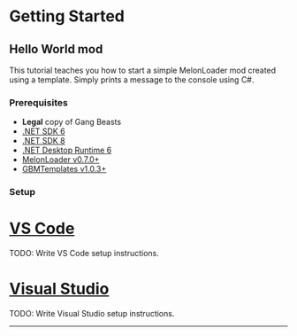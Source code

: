 # Getting Started

## Hello World mod

This tutorial teaches you how to start a simple MelonLoader mod created using a template. Simply prints a message to the console using C#.

### Prerequisites

- **Legal** copy of Gang Beasts
- [.NET SDK 6](https://dotnet.microsoft.com/en-us/download/dotnet/6.0)
- [.NET SDK 8](https://dotnet.microsoft.com/en-us/download/dotnet/8.0)
- [.NET Desktop Runtime 6](https://dotnet.microsoft.com/en-us/download/dotnet/6.0)
- [MelonLoader v0.7.0+](https://github.com/LavaGang/MelonLoader/releases/latest)
- [GBMTemplates v1.0.3+](https://github.com/TheUltimateNuke/GBMTemplates)

### Setup

# [VS Code](#tab/setup/vscode)

TODO: Write VS Code setup instructions.

# [Visual Studio](#tab/setup/visualstudio)

TODO: Write Visual Studio setup instructions.

---
